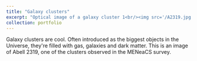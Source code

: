 ```yaml
---
title: "Galaxy clusters"
excerpt: "Optical image of a galaxy cluster 1<br/><img src='/A2319.jpg'>"
collection: portfolio
---
```


Galaxy clusters are cool. Often introduced as the biggest objects in the Universe, they're filled with gas, galaxies and dark matter. This is an image of Abell 2319, one of the clusters observed in the MENeaCS survey.
